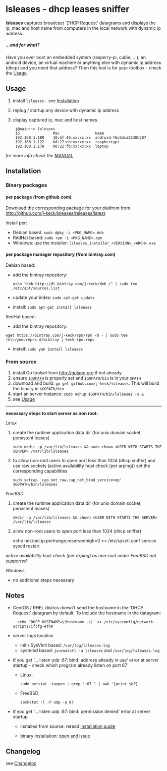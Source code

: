 # lsleases - dhcp leases sniffer
**lsleases** captures broadcast 'DHCP Request' datagrams and displays the ip, mac and host name from computers in the local network with dynamic ip address.


  
##### ...and for what? 
Have you ever boot an embedded system (rasperry-pi, cubie, ...), an android device, an virtual machine or anything else with dynamic ip address (dhcp) and you need that address? Then this tool is for your toolbox - check the [Usage](#usage).



## Usage

1. install `lsleases` - see [Installation](#installation)
2. replug / startup any device with dynamic ip address
3. display captured ip, mac and host names. 

        j@main:~> lsleases
        Ip               Mac                Name
        192.168.1.189    10:bf:48:xx:xx:xx  android-f6c6dca2130b287
        192.168.1.122    b8:27:eb:xx:xx:xx  raspberrypi
        192.168.1.178    00:22:fb:xx:xx:xx  laptop


*for more info check the [MANUAL](https://github.com/j-keck/lsleases/blob/master/MANUAL.md)*
  

## Installation

### Binary packages

#### per package (from github.com)
    
Download the corresponding package for your platfrom from http://github.com/j-keck/lsleases/releases/latest.

Install per:
  
  * Debian based: `sudo dpkg -i <PKG_NAME>.deb`
  * RedHat based: `sudo rpm -i <PKG_NAME>.rpm`
  * Windows: use the installer: `lsleases_installer_<VERSION>_<ARCH>.exe`

  
#### per package manager repository (from bintray.com)

Debian based:

  * add the bintray repository:
  
    `echo "deb http://dl.bintray.com/j-keck/deb /" | sudo tee /etc/apt/sources.list`
  
  * update your index: `sudo apt-get update`
  * install: `sudo apt-get install lsleases`

RedHat based:

  * add the bintray repository:
  
   `wget https://bintray.com/j-keck/rpm/rpm -O - | sudo tee /etc/yum.repos.d/bintray-j-keck-rpm.repo`
  
  * install: `sudo yum install lsleases`

  
### From source
  
  1. install Go toolset from http://golang.org if not already
  2. ensure [`$GOPATH`](http://golang.org/doc/code.html#GOPATH) is properly set and `$GOPATH/bin` is in your `$PATH` 
  3. download and build: `go get github.com/j-keck/lsleases`. This will build the binary in `$GOPATH/bin`
  4. start an server instance: `sudo nohup $GOPATH/bin/lsleases -s &`
  5. see [Usage](#usage)


***************************************************
  
**necessary steps to start server as non root:**   


*Linux*
  
  1. create the runtime application data dir (for unix domain socket, persistent leases)

     `sudo mkdir -p /var/lib/lsleases && sudo chown <USER WITH STARTS THE SERVER> /var/lib/lsleases`
  
  2. to allow non-root users to open port less than 1024 (dhcp sniffer) and use raw sockets (active availability host check (per arping)) set the corresponding capabilities
  
     `sudo setcap 'cap_net_raw,cap_net_bind_service+ep' $GOPATH/bin/lsleases`




    
*FreeBSD*
  
  1. create the runtime application data dir (for unix domain socket, persistent leases)

     `mkdir -p /var/lib/lsleases && chown <USER WITH STARTS THE SERVER> /var/lib/lsleases`
  
  2. allow non-root users to open port less than 1024 (dhcp sniffer)
  
        echo net.inet.ip.portrange.reservedhigh=0 >> /etc/sysctl.conf
        service sysctl restart

  *active availability host check (per arping) as non-root under FreeBSD not supported*  



  
  
*Windows*
    
  - no additional steps necessary
  
## Notes

- CentOS / RHEL distros doesn't send the hostname in the 'DHCP Request' datagram by default.
  To include the hostname in the datagram:

        echo 'DHCP_HOSTNAME=$(hostname -s)' >> /etc/sysconfig/network-scripts/ifcfg-eth0

  
- server logs location
    - init / SysVinit based: `/var/log/lsleases.log`
    - systemd based: `journalctl -u lsleases` and `/var/log/lsleases.log`

  
- if you get '... listen udp :67: bind: address already in use' error at server startup - check which program already listen on port 67

    - Linux:
  
          sudo netstat -taupen | grep ":67 " | awk '{print $NF}'

    - FreeBSD:

          sockstat -l -P udp -p 67

  
- if you get '... listen udp :67: bind: permission denied' error at server startup

    - installed from source: reread [installation guide](#from-source)

    - binary installation: [open and issue](http://github.com/j-keck/lsleases/issues)


     

  
## Changelog

see [Changelog](https://github.com/j-keck/lsleases/blob/master/CHANGELOG.md)

